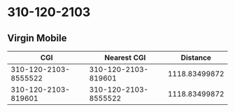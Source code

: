 # 310-120-2103
## Virgin Mobile


| CGI | Nearest CGI | Distance |
|-----|-------------|----------|
| 310-120-2103-8555522 | 310-120-2103-819601 | 1118.83499872 |
| 310-120-2103-819601 | 310-120-2103-8555522 | 1118.83499872 |
